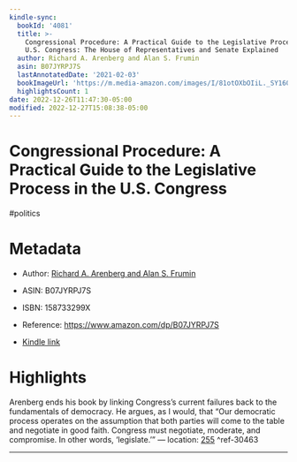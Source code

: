 ```yaml
---
kindle-sync:
  bookId: '4081'
  title: >-
    Congressional Procedure: A Practical Guide to the Legislative Process in the
    U.S. Congress: The House of Representatives and Senate Explained
  author: Richard A. Arenberg and Alan S. Frumin
  asin: B07JYRPJ7S
  lastAnnotatedDate: '2021-02-03'
  bookImageUrl: 'https://m.media-amazon.com/images/I/81otOXbOIiL._SY160.jpg'
  highlightsCount: 1
date: 2022-12-26T11:47:30-05:00
modified: 2022-12-27T15:08:38-05:00
---
```

# Congressional Procedure: A Practical Guide to the Legislative Process in the U.S. Congress

#politics 

# Metadata

* Author: [Richard A. Arenberg and Alan S. Frumin](https://www.amazon.com/Richard-A-Arenberg/e/B0075X6FGI/ref=dp_byline_cont_ebooks_1)

* ASIN: B07JYRPJ7S

* ISBN: 158733299X

* Reference: <https://www.amazon.com/dp/B07JYRPJ7S>

* [Kindle link](kindle://book?action=open&asin=B07JYRPJ7S)

# Highlights

Arenberg ends his book by linking Congress’s current failures back to the fundamentals of democracy. He argues, as I would, that “Our democratic process operates on the assumption that both parties will come to the table and negotiate in good faith. Congress must negotiate, moderate, and compromise. In other words, ‘legislate.’” — location: [255](kindle://book?action=open&asin=B07JYRPJ7S&location=255) ^ref-30463

---
